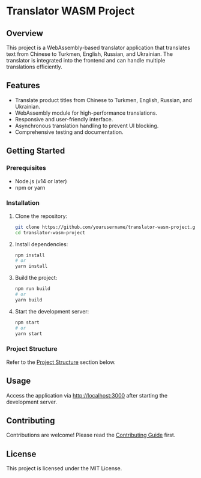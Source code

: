 # Translator WASM Project

## Overview

This project is a WebAssembly-based translator application that translates text from Chinese to Turkmen, English, Russian, and Ukrainian. The translator is integrated into the frontend and can handle multiple translations efficiently.

## Features

- Translate product titles from Chinese to Turkmen, English, Russian, and Ukrainian.
- WebAssembly module for high-performance translations.
- Responsive and user-friendly interface.
- Asynchronous translation handling to prevent UI blocking.
- Comprehensive testing and documentation.

## Getting Started

### Prerequisites

- Node.js (v14 or later)
- npm or yarn

### Installation

1. Clone the repository:

   ```bash
   git clone https://github.com/yourusername/translator-wasm-project.git
   cd translator-wasm-project
   ```

2. Install dependencies:

   ```bash
   npm install
   # or
   yarn install
   ```

3. Build the project:

   ```bash
   npm run build
   # or
   yarn build
   ```

4. Start the development server:

   ```bash
   npm start
   # or
   yarn start
   ```

### Project Structure

Refer to the [Project Structure](#project-structure) section below.

## Usage

Access the application via [http://localhost:3000](http://localhost:3000) after starting the development server.

## Contributing

Contributions are welcome! Please read the [Contributing Guide](CONTRIBUTING.md) first.

## License

This project is licensed under the MIT License.